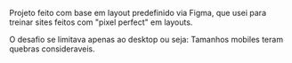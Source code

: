 Projeto feito com base em layout predefinido via Figma, que usei para treinar sites feitos com "pixel perfect" em layouts.

O desafio se limitava apenas ao desktop ou seja: Tamanhos mobiles teram quebras consideraveis.